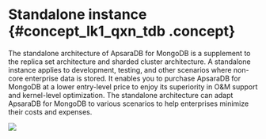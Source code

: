 # Standalone instance {#concept_lk1_qxn_tdb .concept}

The standalone architecture of ApsaraDB for MongoDB is a supplement to the replica set architecture and sharded cluster architecture. A standalone instance applies to development, testing, and other scenarios where non-core enterprise data is stored. It enables you to purchase ApsaraDB for MongoDB at a lower entry-level price to enjoy its superiority in O&M support and kernel-level optimization. The standalone architecture can adapt ApsaraDB for MongoDB to various scenarios to help enterprises minimize their costs and expenses.

![](http://static-aliyun-doc.oss-cn-hangzhou.aliyuncs.com/assets/img/6644/1555921432915_en-US.png)

